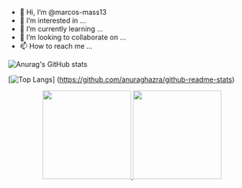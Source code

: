 - 👋 Hi, I’m @marcos-mass13
- 👀 I’m interested in ...
- 🌱 I’m currently learning ...
- 💞️ I’m looking to collaborate on ...
- 📫 How to reach me ...

<!---
marcos-mass13/marcos-mass13 is a ✨ special ✨ repository because its `README.md` (this file) appears on your GitHub profile.
You can click the Preview link to take a look at your changes.
--->

![Anurag's GitHub stats](https://github-readme-stats.vercel.app/api?username=marcos-mass13&show_icons=true&theme=merko)


[![Top Langs](https://github-readme-stats.vercel.app/api/top-langs/?username=marcos-mass13&layout=compact&private=true)]
(https://github.com/anuraghazra/github-readme-stats)

<div align="center">
  <a href="https://github.com/marcos-mass13">
  <img height="180em" src="https://github-readme-stats.vercel.app/api?username=marcos-mass13&show_icons=true&theme=merko&include_all_commits=true&count_private=true"/>
  <img height="180em" src="https://github-readme-stats.vercel.app/api/top-langs/?username=marcos-mass13&layout=compact&langs_count=7&theme=merko"/>
</div>
